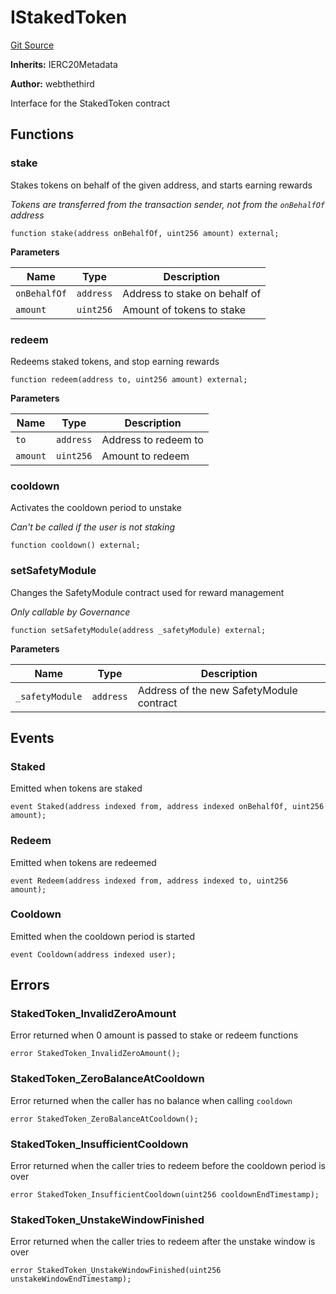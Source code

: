 # IStakedToken
[Git Source](https://github.com/Increment-Finance/peripheral-contracts/blob/fc86e744c6664e8852ac82787aa2f73b160e6a5d/contracts/interfaces/IStakedToken.sol)

**Inherits:**
IERC20Metadata

**Author:**
webthethird

Interface for the StakedToken contract


## Functions
### stake

Stakes tokens on behalf of the given address, and starts earning rewards

*Tokens are transferred from the transaction sender, not from the `onBehalfOf` address*


```solidity
function stake(address onBehalfOf, uint256 amount) external;
```
**Parameters**

|Name|Type|Description|
|----|----|-----------|
|`onBehalfOf`|`address`|Address to stake on behalf of|
|`amount`|`uint256`|Amount of tokens to stake|


### redeem

Redeems staked tokens, and stop earning rewards


```solidity
function redeem(address to, uint256 amount) external;
```
**Parameters**

|Name|Type|Description|
|----|----|-----------|
|`to`|`address`|Address to redeem to|
|`amount`|`uint256`|Amount to redeem|


### cooldown

Activates the cooldown period to unstake

*Can't be called if the user is not staking*


```solidity
function cooldown() external;
```

### setSafetyModule

Changes the SafetyModule contract used for reward management

*Only callable by Governance*


```solidity
function setSafetyModule(address _safetyModule) external;
```
**Parameters**

|Name|Type|Description|
|----|----|-----------|
|`_safetyModule`|`address`|Address of the new SafetyModule contract|


## Events
### Staked
Emitted when tokens are staked


```solidity
event Staked(address indexed from, address indexed onBehalfOf, uint256 amount);
```

### Redeem
Emitted when tokens are redeemed


```solidity
event Redeem(address indexed from, address indexed to, uint256 amount);
```

### Cooldown
Emitted when the cooldown period is started


```solidity
event Cooldown(address indexed user);
```

## Errors
### StakedToken_InvalidZeroAmount
Error returned when 0 amount is passed to stake or redeem functions


```solidity
error StakedToken_InvalidZeroAmount();
```

### StakedToken_ZeroBalanceAtCooldown
Error returned when the caller has no balance when calling `cooldown`


```solidity
error StakedToken_ZeroBalanceAtCooldown();
```

### StakedToken_InsufficientCooldown
Error returned when the caller tries to redeem before the cooldown period is over


```solidity
error StakedToken_InsufficientCooldown(uint256 cooldownEndTimestamp);
```

### StakedToken_UnstakeWindowFinished
Error returned when the caller tries to redeem after the unstake window is over


```solidity
error StakedToken_UnstakeWindowFinished(uint256 unstakeWindowEndTimestamp);
```

